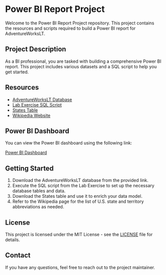 # Power BI Report Project

Welcome to the Power BI Report Project repository. This project contains the resources and scripts required to build a Power BI report for AdventureWorksLT.

## Project Description

As a BI professional, you are tasked with building a comprehensive Power BI report. This project includes various datasets and a SQL script to help you get started.

## Resources

- [AdventureWorksLT Database](https://drive.google.com/file/d/1e5CX_-IuvD2FbWUI4-Ju3BZOgLOCeq_f/view?usp=sharing)
- [Lab Exercise SQL Script](https://drive.google.com/file/d/15u1BwXxN4mnTq8xIHTO9ICOZKi9KCvyZ/view?usp=sharing)
- [States Table](https://drive.google.com/file/d/1ihRFFEinOS8_lwBTBK3ZVBdZgeDOjCmX/view?usp=sharing)
- [Wikipedia Website](https://en.wikipedia.org/wiki/List_of_U.S._state_and_territory_abbreviations)

## Power BI Dashboard

You can view the Power BI dashboard using the following link:

[Power BI Dashboard](https://app.powerbi.com/view?r=eyJrIjoiN2MyODFmMGYtM2I1Zi00MzQ2LWI4NmEtMzE2OTZhODk1NTdiIiwidCI6ImUxNGU3M2ViLTUyNTEtNDM4OC04ZDY3LThmOWYyZTJkNWE0NiIsImMiOjEwfQ%3D%3D)

## Getting Started

1. Download the AdventureWorksLT database from the provided link.
2. Execute the SQL script from the Lab Exercise to set up the necessary database tables and data.
3. Download the States table and use it to enrich your data model.
4. Refer to the Wikipedia page for the list of U.S. state and territory abbreviations as needed.

## License

This project is licensed under the MIT License - see the [LICENSE](LICENSE) file for details.

## Contact

If you have any questions, feel free to reach out to the project maintainer.
